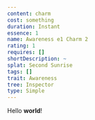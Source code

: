 ```yaml
---
content: charm
cost: something
duration: Instant
essence: 1
name: Awareness e1 Charm 2
rating: 1
requires: []
shortDescription: ~
splat: Second Sunrise
tags: []
trait: Awareness
tree: Inspector
type: Simple
---
```


Hello **world**!
